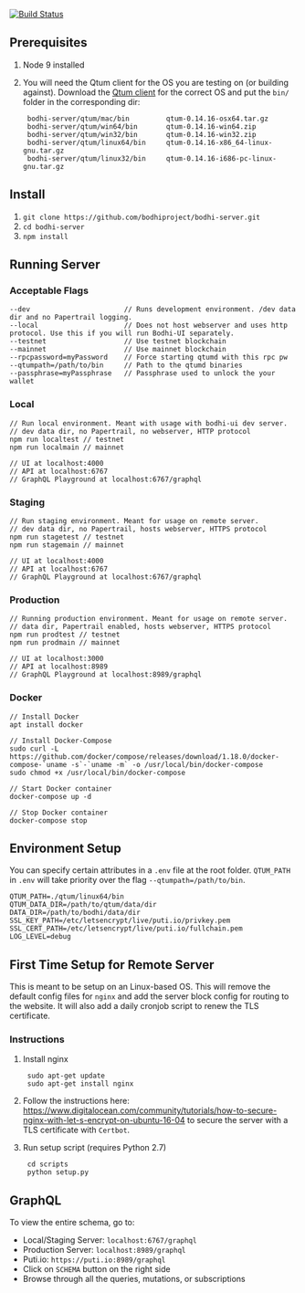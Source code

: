 [![Build Status](https://travis-ci.org/bodhiproject/bodhi-server.svg?branch=master)](https://travis-ci.org/bodhiproject/bodhi-server)

## Prerequisites
1. Node 9 installed
2. You will need the Qtum client for the OS you are testing on (or building against). Download the [Qtum client](https://github.com/qtumproject/qtum/releases) for the correct OS and put the `bin/` folder in the corresponding dir:

        bodhi-server/qtum/mac/bin         qtum-0.14.16-osx64.tar.gz 
        bodhi-server/qtum/win64/bin       qtum-0.14.16-win64.zip
        bodhi-server/qtum/win32/bin       qtum-0.14.16-win32.zip
        bodhi-server/qtum/linux64/bin     qtum-0.14.16-x86_64-linux-gnu.tar.gz
        bodhi-server/qtum/linux32/bin     qtum-0.14.16-i686-pc-linux-gnu.tar.gz

## Install
1. `git clone https://github.com/bodhiproject/bodhi-server.git`
2. `cd bodhi-server`
3. `npm install`

## Running Server

### Acceptable Flags

    --dev                       // Runs development environment. /dev data dir and no Papertrail logging.
    --local                     // Does not host webserver and uses http protocol. Use this if you will run Bodhi-UI separately.
    --testnet                   // Use testnet blockchain
    --mainnet                   // Use mainnet blockchain
    --rpcpassword=myPassword    // Force starting qtumd with this rpc pw
    --qtumpath=/path/to/bin     // Path to the qtumd binaries
    --passphrase=myPassphrase   // Passphrase used to unlock the your wallet

### Local

    // Run local environment. Meant with usage with bodhi-ui dev server.
    // dev data dir, no Papertrail, no webserver, HTTP protocol
    npm run localtest // testnet
    npm run localmain // mainnet

    // UI at localhost:4000
    // API at localhost:6767
    // GraphQL Playground at localhost:6767/graphql

### Staging

    // Run staging environment. Meant for usage on remote server.
    // dev data dir, no Papertrail, hosts webserver, HTTPS protocol
    npm run stagetest // testnet
    npm run stagemain // mainnet

    // UI at localhost:4000
    // API at localhost:6767
    // GraphQL Playground at localhost:6767/graphql

### Production

    // Running production environment. Meant for usage on remote server.
    // data dir, Papertrail enabled, hosts webserver, HTTPS protocol
    npm run prodtest // testnet
    npm run prodmain // mainnet

    // UI at localhost:3000
    // API at localhost:8989
    // GraphQL Playground at localhost:8989/graphql

### Docker

    // Install Docker
    apt install docker

    // Install Docker-Compose
    sudo curl -L https://github.com/docker/compose/releases/download/1.18.0/docker-compose-`uname -s`-`uname -m` -o /usr/local/bin/docker-compose
    sudo chmod +x /usr/local/bin/docker-compose

    // Start Docker container
    docker-compose up -d

    // Stop Docker container
    docker-compose stop

## Environment Setup
You can specify certain attributes in a `.env` file at the root folder. `QTUM_PATH` in `.env` will take priority over the flag `--qtumpath=/path/to/bin`.

    QTUM_PATH=./qtum/linux64/bin
    QTUM_DATA_DIR=/path/to/qtum/data/dir
    DATA_DIR=/path/to/bodhi/data/dir
    SSL_KEY_PATH=/etc/letsencrypt/live/puti.io/privkey.pem
    SSL_CERT_PATH=/etc/letsencrypt/live/puti.io/fullchain.pem
    LOG_LEVEL=debug

## First Time Setup for Remote Server
This is meant to be setup on an Linux-based OS. This will remove the default config files for `nginx` and add the server block config for routing to the website. It will also add a daily cronjob script to renew the TLS certificate.

### Instructions
1. Install nginx

        sudo apt-get update
        sudo apt-get install nginx

2. Follow the instructions here: https://www.digitalocean.com/community/tutorials/how-to-secure-nginx-with-let-s-encrypt-on-ubuntu-16-04 to secure the server with a TLS certificate with `Certbot`.

3. Run setup script (requires Python 2.7)

        cd scripts
        python setup.py

## GraphQL
To view the entire schema, go to:
- Local/Staging Server: `localhost:6767/graphql`
- Production Server: `localhost:8989/graphql`
- Puti.io: `https://puti.io:8989/graphql`
- Click on `SCHEMA` button on the right side
- Browse through all the queries, mutations, or subscriptions
